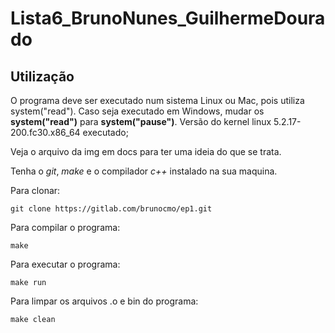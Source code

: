 # Lista6_BrunoNunes_GuilhermeDourado


## Utilização
O programa deve ser executado num sistema Linux ou Mac, pois utiliza system("read").
Caso seja executado em Windows, mudar os **system("read")** para **system("pause")**.
Versão do kernel linux 5.2.17-200.fc30.x86_64 executado;

Veja o arquivo da img em docs para ter uma ideia do que se trata.

Tenha o *git*, *make* e o compilador *c++* instalado na sua maquina.

Para clonar:

`git clone https://gitlab.com/brunocmo/ep1.git`

Para compilar o programa:

`make`

Para executar o programa:

`make run`

Para limpar os arquivos .o e bin do programa:

`make clean`
